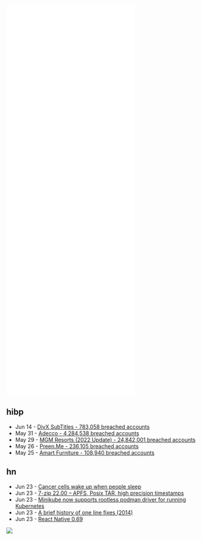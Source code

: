 ![Metrics](https://raw.githubusercontent.com/phixion/phixion/master/metrics.svg)

## hibp

<!--
for https://github.com/phixion/phixion/blob/main/.github/workflows/feeds.yml
-->
<!--START_SECTION:haveibeenpwnd-->
- Jun 14 - [DivX SubTitles - 783,058 breached accounts](https://haveibeenpwned.com/PwnedWebsites#DivXSubTitles)
- May 31 - [Adecco - 4,284,538 breached accounts](https://haveibeenpwned.com/PwnedWebsites#Adecco)
- May 29 - [MGM Resorts (2022 Update) - 24,842,001 breached accounts](https://haveibeenpwned.com/PwnedWebsites#MGM2022Update)
- May 26 - [Preen.Me - 236,105 breached accounts](https://haveibeenpwned.com/PwnedWebsites#PreenMe)
- May 25 - [Amart Furniture - 108,940 breached accounts](https://haveibeenpwned.com/PwnedWebsites#AmartFurniture)
<!--END_SECTION:haveibeenpwnd-->

## hn

<!--
for https://github.com/phixion/phixion/blob/main/.github/workflows/feeds.yml
-->
<!--START_SECTION:hn-->
- Jun 23 - [Cancer cells wake up when people sleep](https://www.nature.com/articles/d41586-022-01724-w)
- Jun 23 - [7-zip 22.00 – APFS, Posix TAR, high precision timestamps](https://sourceforge.net/p/sevenzip/discussion/45797/thread/9c2d9061ce/)
- Jun 23 - [Minikube now supports rootless podman driver for running Kubernetes](https://github.com/kubernetes/minikube/pull/13829)
- Jun 23 - [A brief history of one line fixes (2014)](https://flak.tedunangst.com/post/a-brief-history-of-one-line-fixes)
- Jun 23 - [React Native 0.69](https://reactnative.dev/blog/2022/06/21/version-069)
<!--END_SECTION:hn-->

<!--
for https://yhype.me
-->
![](https://hit.yhype.me/github/profile?user_id=13013670)
